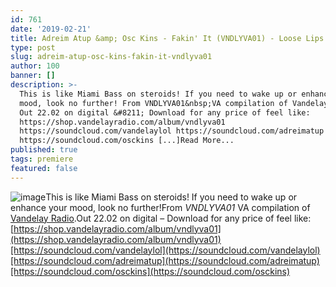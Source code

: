 ```yaml
---
id: 761
date: '2019-02-21'
title: Adreim Atup &amp; Osc Kins - Fakin' It (VNDLYVA01) - Loose Lips
type: post
slug: adreim-atup-osc-kins-fakin-it-vndlyva01
author: 100
banner: []
description: >-
  This is like Miami Bass on steroids! If you need to wake up or enhance your
  mood, look no further! From VNDLYVA01&nbsp;VA compilation of Vandelay Radio.
  Out 22.02 on digital &#8211; Download for any price of feel like:
  https://shop.vandelayradio.com/album/vndlyva01
  https://soundcloud.com/vandelaylol https://soundcloud.com/adreimatup
  https://soundcloud.com/osckins [...]Read More...
published: true
tags: premiere
featured: false
---
```

![image](../undefined)This is like Miami Bass on steroids! If you need to wake up or enhance your mood, look no further!From _VNDLYVA01_ VA compilation of [Vandelay Radio](https://vandelayradio.com/).Out 22.02 on digital – Download for any price of feel like: [https://shop.vandelayradio.com/album/vndlyva01](https://shop.vandelayradio.com/album/vndlyva01)[https://soundcloud.com/vandelaylol](https://soundcloud.com/vandelaylol)[https://soundcloud.com/adreimatup](https://soundcloud.com/adreimatup)[https://soundcloud.com/osckins](https://soundcloud.com/osckins)
